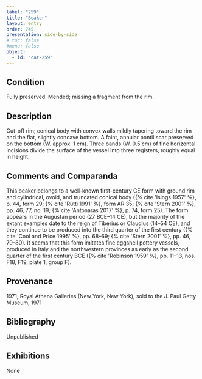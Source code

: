 ```yaml
---
label: "259"
title: "Beaker"
layout: entry
order: 745
presentation: side-by-side
# toc: false
#menu: false 
object:
  - id: "cat-259"
---
```


## Condition

Fully preserved. Mended; missing a fragment from the rim.

## Description

Cut-off rim; conical body with convex walls mildly tapering toward the rim and the flat, slightly concave bottom. A faint, annular pontil scar preserved on the bottom (W. approx. 1 cm). Three bands (W. 0.5 cm) of fine horizontal incisions divide the surface of the vessel into three registers, roughly equal in height.

## Comments and Comparanda

This beaker belongs to a well-known first-century CE form with ground rim and cylindrical, ovoid, and truncated conical body ({% cite 'Isings 1957' %}, p. 44, form 29;  {% cite 'Rütti 1991' %}, form AR 35; {% cite 'Stern 2001' %}, pp. 46, 77, no. 19; {% cite 'Antonaras 2017' %}, p. 74, form 25). The form appears in the Augustan period (27 BCE–14 CE), but the majority of the extant examples date to the reign of Tiberius or Claudius (14–54 CE), and they continue to be produced into the third quarter of the first century ({% cite 'Cool and Price 1995' %}, pp. 68–69; {% cite 'Stern 2001' %}, pp. 46, 79–80). It seems that this form imitates fine eggshell pottery vessels, produced in Italy and the northwestern provinces as early as the second quarter of the first century BCE ({% cite 'Robinson 1959' %}, pp. 11–13, nos. F18, F19, plate 1, group F).

## Provenance

1971, Royal Athena Galleries (New York, New York), sold to the J. Paul Getty Museum, 1971

## Bibliography

Unpublished

## Exhibitions

None